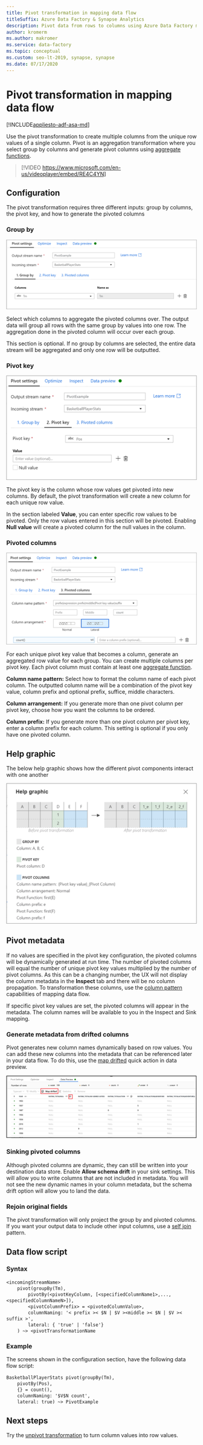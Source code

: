 ```yaml
---
title: Pivot transformation in mapping data flow
titleSuffix: Azure Data Factory & Synapse Analytics
description: Pivot data from rows to columns using Azure Data Factory mapping data flow Pivot Transformation
author: kromerm
ms.author: makromer
ms.service: data-factory
ms.topic: conceptual
ms.custom: seo-lt-2019, synapse, synapse
ms.date: 07/17/2020
---
```


# Pivot transformation in mapping data flow


[!INCLUDE[appliesto-adf-asa-md](includes/appliesto-adf-asa-md.md)]

Use the pivot transformation to create multiple columns from the unique row values of a single column. Pivot is an aggregation transformation where you select group by columns and generate pivot columns using [aggregate functions](data-flow-expression-functions.md#aggregate-functions).

> [!VIDEO https://www.microsoft.com/en-us/videoplayer/embed/RE4C4YN]

## Configuration

The pivot transformation requires three different inputs: group by columns, the pivot key, and how to generate the pivoted columns

### Group by

![Group by options](media/data-flow/pivot2.png "Group by options")

Select which columns to aggregate the pivoted columns over. The output data will group all rows with the same group by values into one row. The aggregation done in the pivoted column will occur over each group.

This section is optional. If no group by columns are selected, the entire data stream will be aggregated and only one row will be outputted.

### Pivot key

![Pivot key](media/data-flow/pivot3.png "Pivot key")

The pivot key is the column whose row values get pivoted into new columns. By default, the pivot transformation will create a new column for each unique row value.

In the section labeled **Value**, you can enter specific row values to be pivoted. Only the row values entered in this section will be pivoted. Enabling **Null value** will create a pivoted column for the null values in the column.

### Pivoted columns

![Pivoted columns](media/data-flow/pivot4.png "Pivoted columns")

For each unique pivot key value that becomes a column, generate an aggregated row value for each group. You can create multiple columns per pivot key. Each pivot column must contain at least one [aggregate function](data-flow-expression-functions.md#aggregate-functions).

**Column name pattern:** Select how to format the column name of each pivot column. The outputted column name will be a combination of the pivot key value, column prefix and optional prefix, suffice, middle characters. 

**Column arrangement:** If you generate more than one pivot column per pivot key, choose how you want the columns to be ordered. 

**Column prefix:** If you generate more than one pivot column per pivot key, enter a column prefix for each column. This setting is optional if you only have one pivoted column.

## Help graphic

The below help graphic shows how the different pivot components interact with one another

![Pivot help graphics](media/data-flow/pivot5.png "Pivot help graphic")

## Pivot metadata

If no values are specified in the pivot key configuration, the pivoted columns will be dynamically generated at run time. The number of pivoted columns will equal the number of unique pivot key values multiplied by the number of pivot columns. As this can be a changing number, the UX will not display the column metadata in the **Inspect** tab and there will be no column propagation. To transformation these columns, use the [column pattern](concepts-data-flow-column-pattern.md) capabilities of mapping data flow. 

If specific pivot key values are set, the pivoted columns will appear in the metadata. The column names will be available to you in the Inspect and Sink mapping.

### Generate metadata from drifted columns

Pivot generates new column names dynamically based on row values. You can add these new columns into the metadata that can be referenced later in your data flow. To do this, use the [map drifted](concepts-data-flow-schema-drift.md#map-drifted-columns-quick-action) quick action in data preview. 

![Pivot columns](media/data-flow/newpivot1.png "Map drifted Pivot columns")

### Sinking pivoted columns

Although pivoted columns are dynamic, they can still be written into your destination data store. Enable **Allow schema drift** in your sink settings. This will allow you to write columns that are not included in metadata. You will not see the new dynamic names in your column metadata, but the schema drift option will allow you to land the data.

### Rejoin original fields

The pivot transformation will only project the group by and pivoted columns. If you want your output data to include other input columns, use a [self join](data-flow-join.md#self-join) pattern.

## Data flow script

### Syntax

```
<incomingStreamName>
    pivot(groupBy(Tm),
        pivotBy(<pivotKeyColumn, [<specifiedColumnName1>,...,<specifiedColumnNameN>]),
        <pivotColumnPrefix> = <pivotedColumnValue>,
        columnNaming: '< prefix >< $N | $V ><middle >< $N | $V >< suffix >',
        lateral: { 'true' | 'false'}
    ) ~> <pivotTransformationName
```
### Example

The screens shown in the configuration section, have the following data flow script:

```
BasketballPlayerStats pivot(groupBy(Tm),
    pivotBy(Pos),
    {} = count(),
    columnNaming: '$V$N count',
    lateral: true) ~> PivotExample

```

## Next steps

Try the [unpivot transformation](data-flow-unpivot.md) to turn column values into row values. 
